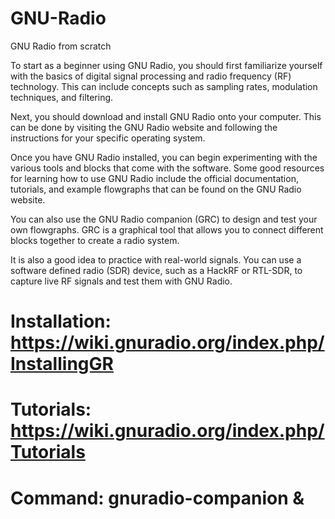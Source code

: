 # GNU-Radio
GNU Radio from scratch

To start as a beginner using GNU Radio, you should first familiarize yourself with the basics of digital signal processing and radio frequency (RF) technology. This can include concepts such as sampling rates, modulation techniques, and filtering.

Next, you should download and install GNU Radio onto your computer. This can be done by visiting the GNU Radio website and following the instructions for your specific operating system.

Once you have GNU Radio installed, you can begin experimenting with the various tools and blocks that come with the software. Some good resources for learning how to use GNU Radio include the official documentation, tutorials, and example flowgraphs that can be found on the GNU Radio website.

You can also use the GNU Radio companion (GRC) to design and test your own flowgraphs. GRC is a graphical tool that allows you to connect different blocks together to create a radio system.

It is also a good idea to practice with real-world signals. You can use a software defined radio (SDR) device, such as a HackRF or RTL-SDR, to capture live RF signals and test them with GNU Radio.

# Installation: https://wiki.gnuradio.org/index.php/InstallingGR
 

# Tutorials: https://wiki.gnuradio.org/index.php/Tutorials

# Command: gnuradio-companion &
